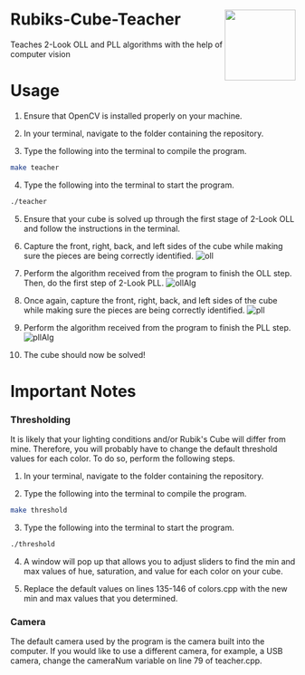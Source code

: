 # Rubiks-Cube-Teacher <img align="right" width="125" height="125" src="https://images.heb.com/is/image/HEBGrocery/000465564">

Teaches 2-Look OLL and PLL algorithms with the help of computer vision

# Usage

1. Ensure that OpenCV is installed properly on your machine.

2. In your terminal, navigate to the folder containing the repository.

3. Type the following into the terminal to compile the program.
```bash
make teacher
```

4. Type the following into the terminal to start the program.
```bash
./teacher
```

5. Ensure that your cube is solved up through the first stage of 2-Look OLL and follow the instructions in the terminal.

6. Capture the front, right, back, and left sides of the cube while making sure
the pieces are being correctly identified.
![oll](https://user-images.githubusercontent.com/24983943/97775606-631e9800-1b38-11eb-9170-295e5d3f689c.png)


7. Perform the algorithm received from the program to finish the OLL step. Then,
do the first step of 2-Look PLL.
![ollAlg](https://user-images.githubusercontent.com/24983943/97775644-cd373d00-1b38-11eb-8605-aeb7031cfb01.png)


8. Once again, capture the front, right, back, and left sides of the cube while making sure
the pieces are being correctly identified.
![pll](https://user-images.githubusercontent.com/24983943/97775621-834e5700-1b38-11eb-9829-ea97ae8d8788.png)


9. Perform the algorithm received from the program to finish the PLL step.
![pllAlg](https://user-images.githubusercontent.com/24983943/97775700-3b7bff80-1b39-11eb-8e77-b784223b812c.png)


10. The cube should now be solved!

# Important Notes

### Thresholding

It is likely that your lighting conditions and/or Rubik's Cube will differ from mine. Therefore, you will probably have to change the default threshold values for each color. To do so, perform the following steps.

1. In your terminal, navigate to the folder containing the repository.

2. Type the following into the terminal to compile the program.
```bash
make threshold
```

3. Type the following into the terminal to start the program.
```bash
./threshold
```

4. A window will pop up that allows you to adjust sliders to find the min and max
values of hue, saturation, and value for each color on your cube.

5. Replace the default values on lines 135-146 of colors.cpp with the new min
and max values that you determined.

### Camera

The default camera used by the program is the camera built into the computer. If you would like to use a different camera, for example, a USB camera, change the cameraNum variable on line 79 of teacher.cpp.
